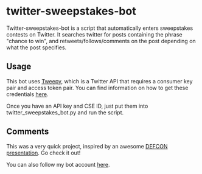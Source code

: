# twitter-sweepstakes-bot
Twitter-sweepstakes-bot is a script that automatically enters sweepstakes contests on Twitter. It searches twitter for posts containing the phrase "chance to win", and retweets/follows/comments on the post depending on what the post specifies.

## Usage
This bot uses [Tweepy](http://docs.tweepy.org/en/v3.5.0/), which is a Twitter API that requires a consumer key pair and access token pair. You can find information on how to get these credentials [here](https://developer.twitter.com/en/docs/basics/authentication/guides/access-tokens.html).

Once you have an API key and CSE ID, just put them into twitter_sweepstakes_bot.py and run the script.

## Comments
This was a very quick project, inspired by an awesome [DEFCON presentation](https://www.youtube.com/watch?v=iAOOdYsK7MM). Go check it out!

You can also follow my bot account [here](https://twitter.com/qiang_daniel).
